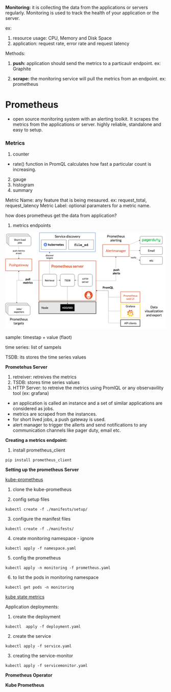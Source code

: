 
**Monitoring:** it is collecting the data from the applications or servers regularly. Monitoring is used to track  the health of your application or the server.



ex: 

1. resource usage: CPU, Memory and Disk Space
2. application: request rate, error rate and request latency

Methods:

1. **push:** application should send the metrics to  a particaulr endpoint.
ex: Graphite

2. **scrape:** the monitoring service will pull the metrics from an endpoint.
ex: prometheus


# Prometheus

- open source monitoring system with an alerting toolkit. It scrapes the metrics from the applications or server. highly reliable, standalone and easy to setup.


### Metrics


1. counter

- rate() function in PromQL calculates how fast a particular count is increasing.
 
2. gauge
3. histogram
4. summary

Metric Name: any feature that is being mesaured. ex: request_total, request_latency
Metric Label: optional paramaters for a metric name.



how does prometheus get the data from application?


1. metrics endpoints 


![prometheus architecture](./images/prometheus-architecture.png)



sample: timestap + value (flaot)

time series: list of sampels

TSDB: its stores the time series values



**Prometehus Server**

1. retreiver: retreives the metrics
2. TSDB: stores time series values
3. HTTP Server: to retreive the metrics using PromlQL or any observavility tool (ex: grafana)


- an application  is called an instance and a set of similar applications are considered as jobs.
- metrics are scraped from the instances.
- for short lived jobs, a push gateway is used.
- alert manager to trigger the allerts and send notifications to any communication channels like pager duty, email etc.


**Creating a metrics endpoint:**

1. install prometheus_client

```
pip install prometheus_client
```


**Setting up the prometheus Server**

[kube-prometheus](https://github.com/prometheus-operator/kube-prometheus.git)

1. clone the kube-prometheus

2. config setup files

```
kubectl create -f ./manifests/setup/
```

3. configure the manifest files

```
kubectl create -f ./manifests/
```

4. create monitoring namespace - ignore

```
kubectl apply -f namespace.yaml
```

5. config the prometheus

```
kubectl apply -n monitoring -f prometheus.yaml
```

6. to list the pods in monitoring namespace

```
kubectl get pods -n monitoring
```


[kube state metrics](https://kubernetes.io/docs/concepts/cluster-administration/kube-state-metrics/)



Application deployments:


1. create the deployment

```
kubectl  apply -f deployment.yaml
```

2. create the service

```
kubectl apply -f service.yaml
```

3. creating the service-monitor

```
kubectl apply -f servicemonitor.yaml
```



**Prometheus Operator**


**Kube Prometheus**

